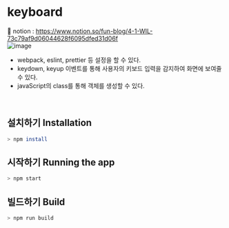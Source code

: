 # keyboard
📕 notion : https://www.notion.so/fun-blog/4-1-WIL-73c79af9d06044628f6095dfed31d06f <br>
![image](https://user-images.githubusercontent.com/85012454/230920696-a23fb2fc-5710-4607-9cc9-6b3b1dd49ec6.png)

- webpack, eslint, prettier 등 설정을 할 수 있다.
- keydown, keyup 이벤트를 통해 사용자의 키보드 입력을 감지하여 화면에 보여줄 수 있다.
- javaScript의 class를 통해 객체를 생성할 수 있다. 
<br>

## 설치하기 Installation

```bash
> npm install
```

## 시작하기 Running the app

```bash
> npm start
```

## 빌드하기 Build

```bash
> npm run build
```
